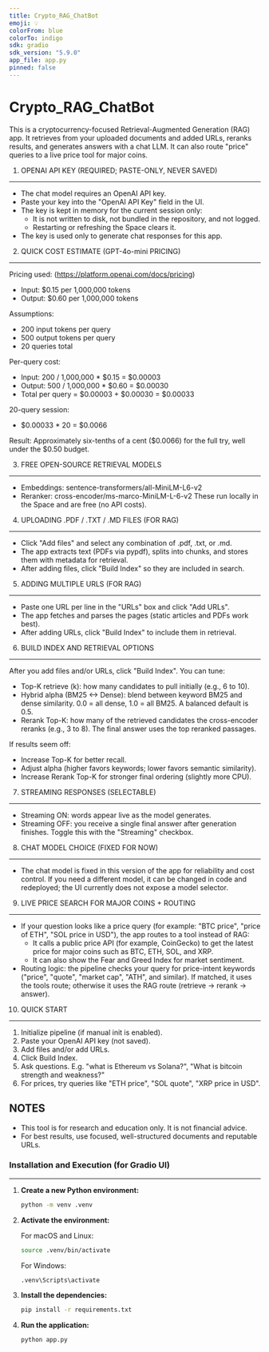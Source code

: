 ```yaml
---
title: Crypto_RAG_ChatBot
emoji: 💡
colorFrom: blue
colorTo: indigo
sdk: gradio
sdk_version: "5.9.0"
app_file: app.py
pinned: false
---
```


# Crypto_RAG_ChatBot
 This is a cryptocurrency-focused Retrieval-Augmented Generation (RAG) app. It retrieves from your uploaded documents and added URLs, reranks results, and generates  answers with a chat LLM. It can also route "price" queries to a live price tool for major coins.

1) OPENAI API KEY (REQUIRED; PASTE-ONLY, NEVER SAVED)
-----------------------------------------------------
- The chat model requires an OpenAI API key.
- Paste your key into the "OpenAI API Key" field in the UI.
- The key is kept in memory for the current session only:
  - It is not written to disk, not bundled in the repository, and not logged.
  - Restarting or refreshing the Space clears it.
- The key is used only to generate chat responses for this app.

2) QUICK COST ESTIMATE (GPT-4o-mini PRICING)
--------------------------------------------
Pricing used: (https://platform.openai.com/docs/pricing)
- Input:  $0.15 per 1,000,000 tokens
- Output: $0.60 per 1,000,000 tokens

Assumptions:
- 200 input tokens per query
- 500 output tokens per query
- 20 queries total

Per-query cost:
- Input:  200 / 1,000,000 * $0.15 = $0.00003
- Output: 500 / 1,000,000 * $0.60 = $0.00030
- Total per query = $0.00003 + $0.00030 = $0.00033

20-query session:
- $0.00033 * 20 = $0.0066

Result: Approximately six-tenths of a cent ($0.0066) for the full try, well under the $0.50 budget.

3) FREE OPEN-SOURCE RETRIEVAL MODELS
------------------------------------
- Embeddings: sentence-transformers/all-MiniLM-L6-v2
- Reranker:   cross-encoder/ms-marco-MiniLM-L-6-v2
These run locally in the Space and are free (no API costs).

4) UPLOADING .PDF / .TXT / .MD FILES (FOR RAG)
----------------------------------------------
- Click "Add files" and select any combination of .pdf, .txt, or .md.
- The app extracts text (PDFs via pypdf), splits into chunks, and stores them
  with metadata for retrieval.
- After adding files, click "Build Index" so they are included in search.

5) ADDING MULTIPLE URLS (FOR RAG)
---------------------------------
- Paste one URL per line in the "URLs" box and click "Add URLs".
- The app fetches and parses the pages (static articles and PDFs work best).
- After adding URLs, click "Build Index" to include them in retrieval.

6) BUILD INDEX AND RETRIEVAL OPTIONS
------------------------------------
After you add files and/or URLs, click "Build Index". You can tune:

- Top-K retrieve (k): how many candidates to pull initially (e.g., 6 to 10).
- Hybrid alpha (BM25 <-> Dense): blend between keyword BM25 and dense
  similarity. 0.0 = all dense, 1.0 = all BM25. A balanced default is 0.5.
- Rerank Top-K: how many of the retrieved candidates the cross-encoder reranks
  (e.g., 3 to 8). The final answer uses the top reranked passages.

If results seem off:
- Increase Top-K for better recall.
- Adjust alpha (higher favors keywords; lower favors semantic similarity).
- Increase Rerank Top-K for stronger final ordering (slightly more CPU).

7) STREAMING RESPONSES (SELECTABLE)
---------------------------------
- Streaming ON: words appear live as the model generates. 
- Streaming OFF: you receive a single final answer after generation finishes.
Toggle this with the "Streaming" checkbox.

8) CHAT MODEL CHOICE (FIXED FOR NOW)
------------------------------------
- The chat model is fixed in this version of the app for reliability and cost
  control. If you need a different model, it can be changed in code and
  redeployed; the UI currently does not expose a model selector.

9) LIVE PRICE SEARCH FOR MAJOR COINS + ROUTING
----------------------------------------------
- If your question looks like a price query (for example: "BTC price",
  "price of ETH", "SOL price in USD"), the app routes to a tool instead of RAG:
  - It calls a public price API (for example, CoinGecko) to get the latest
    price for major coins such as BTC, ETH, SOL, and XRP.
  - It can also show the Fear and Greed Index for market sentiment.
- Routing logic: the pipeline checks your query for price-intent keywords
  ("price", "quote", "market cap", "ATH", and similar). If matched, it uses
  the tools route; otherwise it uses the RAG route (retrieve -> rerank -> answer).

10) QUICK START
---------------
1. Initialize pipeline (if manual init is enabled).
2. Paste your OpenAI API key (not saved).
3. Add files and/or add URLs.
4. Click Build Index.
5. Ask questions. E.g. "what is Ethereum vs Solana?", "What is bitcoin strength and weakness?"
6. For prices, try queries like "ETH price", "SOL quote", "XRP price in USD".

NOTES
-----
- This tool is for research and education only. It is not financial advice.
- For best results, use focused, well-structured documents and reputable URLs.



### Installation and Execution (for Gradio UI)
---------------
1. **Create a new Python environment:**

   ```bash
   python -m venv .venv
   ```

2. **Activate the environment:**

   For macOS and Linux:

   ```bash
   source .venv/bin/activate
   ```

   For Windows:

   ```bash
   .venv\Scripts\activate
   ```

3. **Install the dependencies:**

   ```bash
   pip install -r requirements.txt
   ```

4. **Run the application:**

   ```bash
   python app.py
   ```